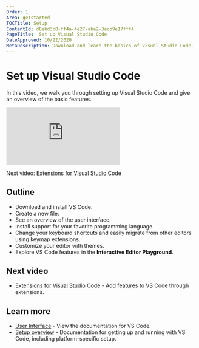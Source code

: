 ```yaml
---
Order: 1
Area: getstarted
TOCTitle: Setup
ContentId: d8ebd3c0-ff4a-4e27-aba2-3acb9e17fff4
PageTitle:  Set up Visual Studio Code
DateApproved: 10/22/2020
MetaDescription: Download and learn the basics of Visual Studio Code.
---
```

# Set up Visual Studio Code

In this video, we walk you through setting up Visual Studio Code and give an overview of the basic features.

<iframe src="https://www.youtube-nocookie.com/embed/ITxcbrfEcIY" frameborder="0" allow="accelerometer; autoplay; encrypted-media; gyroscope; picture-in-picture" allowfullscreen title="Getting Started with Visual Studio Code"></iframe>

Next video: [Extensions for Visual Studio Code](/training/get-started/extensions.md)

## Outline

* Download and install VS Code.
* Create a new file.
* See an overview of the user interface.
* Install support for your favorite programming language.
* Change your keyboard shortcuts and easily migrate from other editors using keymap extensions.
* Customize your editor with themes.
* Explore VS Code features in the **Interactive Editor Playground**.

## Next video

* [Extensions for Visual Studio Code](/training/get-started/extensions.md) - Add features to VS Code through extensions.

## Learn more

* [User Interface](/docs/getstarted/userinterface.md) - View the documentation for VS Code.
* [Setup overview](/docs/setup/setup-overview.md) - Documentation for getting up and running with VS Code, including platform-specific setup.
